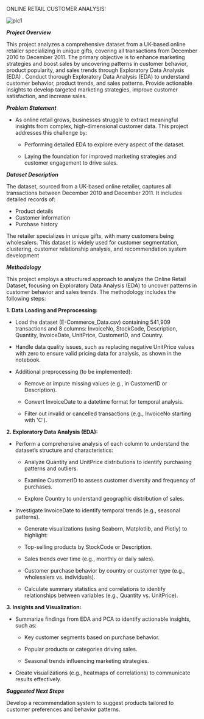 ONLINE RETAIL CUSTOMER ANALYSIS:

![pic1](https://github.com/user-attachments/assets/af365629-5fc7-412e-9d30-8e0b38eb2c19)

***Project Overview***

This project analyzes a comprehensive dataset from a UK-based online retailer specializing in unique gifts, covering all transactions from December 2010 to December 2011. The primary objective is to enhance marketing strategies and boost sales by uncovering patterns in customer behavior, product popularity, and sales trends through Exploratory Data Analysis (EDA) .
Conduct thorough Exploratory Data Analysis (EDA) to understand customer behavior, product trends, and sales patterns.
Provide actionable insights to develop targeted marketing strategies, improve customer satisfaction, and increase sales.

***Problem Statement***

- As online retail grows, businesses struggle to extract meaningful insights from complex, high-dimensional customer data. This project addresses this challenge by:

  - Performing detailed EDA to explore every aspect of the dataset.

  - Laying the foundation for improved marketing strategies and customer engagement to drive sales.


***Dataset Description***

The dataset, sourced from a UK-based online retailer, captures all transactions between December 2010 and December 2011. It includes detailed records of:

- Product details
- Customer information
- Purchase history

The retailer specializes in unique gifts, with many customers being wholesalers. This dataset is widely used for customer segmentation, clustering, customer relationship analysis, and recommendation system development


***Methodology***

This project employs a structured approach to analyze the Online Retail Dataset, focusing on Exploratory Data Analysis (EDA) to uncover patterns in customer behavior and sales trends. The methodology includes the following steps:

**1. Data Loading and Preprocessing:**


- Load the dataset (E-Commerce_Data.csv) containing 541,909 transactions and 8 columns: InvoiceNo, StockCode, Description, Quantity, InvoiceDate, UnitPrice, CustomerID, and Country.

- Handle data quality issues, such as replacing negative UnitPrice values with zero to ensure valid pricing data for analysis, as shown in the notebook.
  
- Additional preprocessing (to be implemented):

  - Remove or impute missing values (e.g., in CustomerID or Description).

  - Convert InvoiceDate to a datetime format for temporal analysis.

  - Filter out invalid or cancelled transactions (e.g., InvoiceNo starting with 'C').


**2. Exploratory Data Analysis (EDA):**


- Perform a comprehensive analysis of each column to understand the dataset’s structure and characteristics:
 
  - Analyze Quantity and UnitPrice distributions to identify purchasing patterns and outliers.

  - Examine CustomerID to assess customer diversity and frequency of purchases.

  - Explore Country to understand geographic distribution of sales.

- Investigate InvoiceDate to identify temporal trends (e.g., seasonal patterns).

  - Generate visualizations (using Seaborn, Matplotlib, and Plotly) to highlight:

  - Top-selling products by StockCode or Description.

  - Sales trends over time (e.g., monthly or daily sales).

  - Customer purchase behavior by country or customer type (e.g., wholesalers vs. individuals).

  - Calculate summary statistics and correlations to identify relationships between variables (e.g., Quantity vs. UnitPrice).


**3. Insights and Visualization:**

- Summarize findings from EDA and PCA to identify actionable insights, such as:

   - Key customer segments based on purchase behavior.

   - Popular products or categories driving sales.

   - Seasonal trends influencing marketing strategies.

- Create visualizations (e.g.,  heatmaps of correlations) to communicate results effectively.


***Suggested Next Steps***

Develop a recommendation system to suggest products tailored to customer preferences and behavior patterns.
